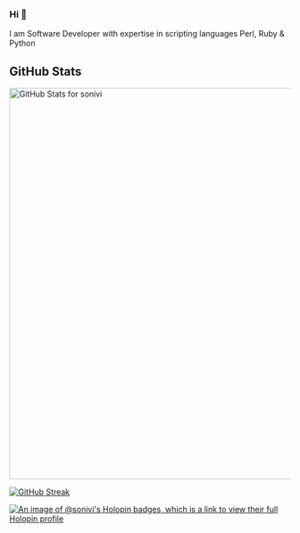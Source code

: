### Hi 👋

I am Software Developer with expertise in scripting languages Perl, Ruby & Python

## GitHub Stats



<img src="https://github-readme-stats.vercel.app/api?username=sonivi&show_icons=true&include_all_commits=true&count_private=true&layout=compact" alt="GitHub Stats for sonivi" width="700">

[![GitHub Streak](https://github-readme-streak-stats.herokuapp.com?user=sonivi)](https://git.io/streak-stats)

<!--
**sonivi/sonivi** is a ✨ _special_ ✨ repository because its `README.md` (this file) appears on your GitHub profile.

Here are some ideas to get you started:

- 🔭 I’m currently working on ...
- 🌱 I’m currently learning ...
- 👯 I’m looking to collaborate on ...
- 🤔 I’m looking for help with ...
- 💬 Ask me about ...
- 📫 How to reach me: ...
- 😄 Pronouns: ...
- ⚡ Fun fact: ...
-->
[![An image of @sonivi's Holopin badges, which is a link to view their full Holopin profile](https://holopin.me/sonivi)](https://holopin.io/@sonivi)

